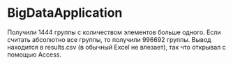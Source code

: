 # BigDataApplication
Получили 1444 группы с количеством элементов больше одного. Если считать абсолютно все группы, то получили 996692 группы. Вывод находится в results.csv (в обычный Excel не влезает), так что открывал с помощью Access.
